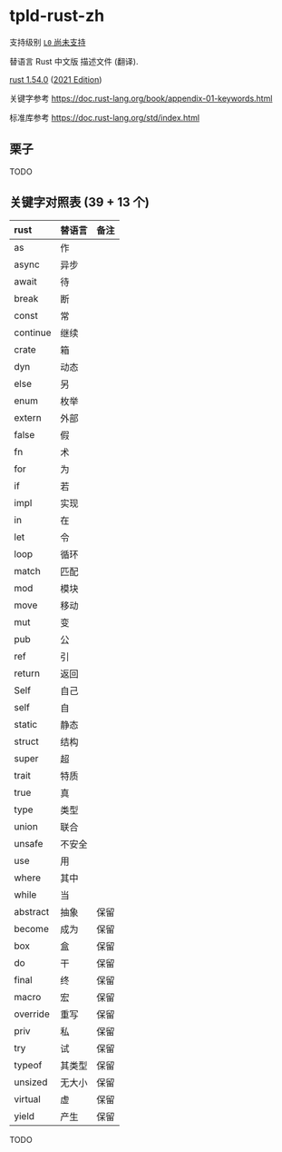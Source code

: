 # tpld-rust-zh

支持级别 [`L0` 尚未支持](../../doc/level.md)

替语言 Rust 中文版 描述文件 (翻译).

[rust 1.54.0](https://www.rust-lang.org/)
([2021 Edition](https://doc.rust-lang.org/edition-guide/rust-2021/index.html))

关键字参考 <https://doc.rust-lang.org/book/appendix-01-keywords.html>

标准库参考 <https://doc.rust-lang.org/std/index.html>

## 栗子

TODO

## 关键字对照表 (39 + 13 个)

| rust     | 替语言 | 备注 |
| :------- | :----- | :--- |
| as       | 作     |      |
| async    | 异步   |      |
| await    | 待     |      |
| break    | 断     |      |
| const    | 常     |      |
| continue | 继续   |      |
| crate    | 箱     |      |
| dyn      | 动态   |      |
| else     | 另     |      |
| enum     | 枚举   |      |
| extern   | 外部   |      |
| false    | 假     |      |
| fn       | 术     |      |
| for      | 为     |      |
| if       | 若     |      |
| impl     | 实现   |      |
| in       | 在     |      |
| let      | 令     |      |
| loop     | 循环   |      |
| match    | 匹配   |      |
| mod      | 模块   |      |
| move     | 移动   |      |
| mut      | 变     |      |
| pub      | 公     |      |
| ref      | 引     |      |
| return   | 返回   |      |
| Self     | 自己   |      |
| self     | 自     |      |
| static   | 静态   |      |
| struct   | 结构   |      |
| super    | 超     |      |
| trait    | 特质   |      |
| true     | 真     |      |
| type     | 类型   |      |
| union    | 联合   |      |
| unsafe   | 不安全 |      |
| use      | 用     |      |
| where    | 其中   |      |
| while    | 当     |      |
| abstract | 抽象   | 保留 |
| become   | 成为   | 保留 |
| box      | 盒     | 保留 |
| do       | 干     | 保留 |
| final    | 终     | 保留 |
| macro    | 宏     | 保留 |
| override | 重写   | 保留 |
| priv     | 私     | 保留 |
| try      | 试     | 保留 |
| typeof   | 其类型 | 保留 |
| unsized  | 无大小 | 保留 |
| virtual  | 虚     | 保留 |
| yield    | 产生   | 保留 |

TODO
